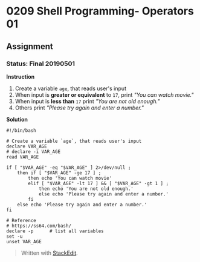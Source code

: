 # 0209 Shell Programming- Operators 01
## Assignment
### Status: Final 20190501

**Instruction**

 1. Create a variable `age`, that reads user's input
 2. When input is **greater or equivalent** to `17`, print *"You can watch movie."*
 3. When input is **less than** `17` print *"You are not old enough."*
 4. Others print *"Please try again and enter a number."*

**Solution**
```Shell
#!/bin/bash

# Create a variable `age`, that reads user's input
declare VAR_AGE
# declare -i VAR_AGE
read VAR_AGE

if [ "$VAR_AGE" -eq "$VAR_AGE" ] 2>/dev/null ; 
	then if [ "$VAR_AGE" -ge 17 ] ;
		then echo 'You can watch movie'
		elif [ "$VAR_AGE" -lt 17 ] && [ "$VAR_AGE" -gt 1 ] ;
			then echo 'You are not old enough.'
			else echo 'Please try again and enter a number.'		 
		fi
	else echo 'Please try again and enter a number.'
fi

# Reference
# https://ss64.com/bash/
declare -p  	# list all variables
set -u
unset VAR_AGE
```
> Written with [StackEdit](https://stackedit.io/).